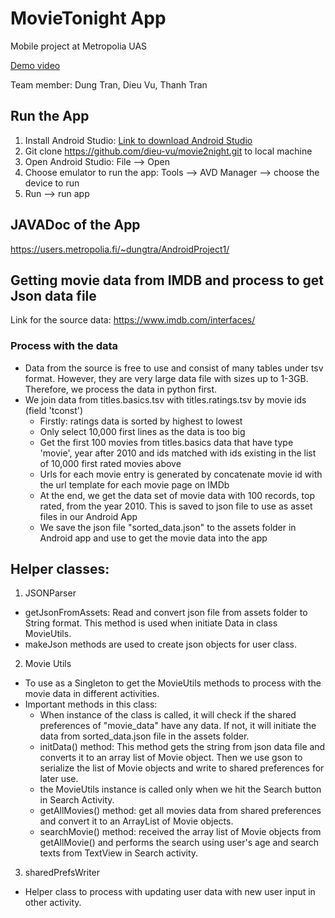 # MovieTonight App
Mobile project at Metropolia UAS

[Demo video](https://www.youtube.com/watch?v=8y5Tb2Stexk&feature=youtu.be)

Team member: Dung Tran, Dieu Vu, Thanh Tran

## Run the App
1. Install Android Studio:
[Link to download Android Studio](https://developer.android.com/studio?gclid=Cj0KCQiA2af-BRDzARIsAIVQUOegnlm_V6W7UdtvmBmKbhlZcjJnPJeRJwOqNqZD-LK2bt-wXA7WuQoaAsAyEALw_wcB&gclsrc=aw.ds)
2. Git clone https://github.com/dieu-vu/movie2night.git to local machine
3. Open Android Studio:
  File --> Open
4. Choose emulator to run the app:
  Tools --> AVD Manager --> choose the device to run
5. Run --> run app

## JAVADoc of the App
https://users.metropolia.fi/~dungtra/AndroidProject1/
## Getting movie data from IMDB and process to get Json data file
Link for the source data: https://www.imdb.com/interfaces/
### Process with the data
* Data from the source is free to use and consist of many tables under tsv format. However, they are very large data file with sizes up to 1-3GB. Therefore, we process the data in python first.
* We join data from titles.basics.tsv with titles.ratings.tsv by movie ids (field 'tconst')
    * Firstly: ratings data is sorted by highest to lowest
    * Only select 10,000 first lines as the data is too big
    * Get the first 100 movies from titles.basics data that have type 'movie', year after 2010 and ids matched with ids existing in the list of 10,000 first rated movies above
    * Urls for each movie entry is generated by concatenate movie id with the url template for each movie page on IMDb
    * At the end, we get the data set of movie data with 100 records, top rated, from the year 2010. This is saved to json file to use as asset files in our Android App
    * We save the json file "sorted_data.json" to the assets folder in Android app and use to get the movie data into the app

## Helper classes:
1. JSONParser
* getJsonFromAssets: Read and convert json file from assets folder to String format. This method is used when initiate Data in class MovieUtils.
* makeJson methods are used to create json objects for user class.
2. Movie Utils
* To use as a Singleton to get the MovieUtils methods to process with the movie data in different activities.
* Important methods in this class:
    * When instance of the class is called, it will check if the shared preferences of "movie_data" have any data. If not, it will initiate the data from sorted_data.json file in the assets folder.
    * initData() method: This method gets the string from json data file and converts it to an array list of Movie object. Then we use gson to serialize the list of Movie objects and write to shared preferences for later use.
    * the MovieUtils instance is called only when we hit the Search button in Search Activity.
    * getAllMovies() method: get all movies data from shared preferences and convert it to an ArrayList of Movie objects.
    * searchMovie() method: received the array list of Movie objects from getAllMovie() and performs the search using user's age and search texts from TextView in Search activity.
3. sharedPrefsWriter
* Helper class to process with updating user data with new user input in other activity.
